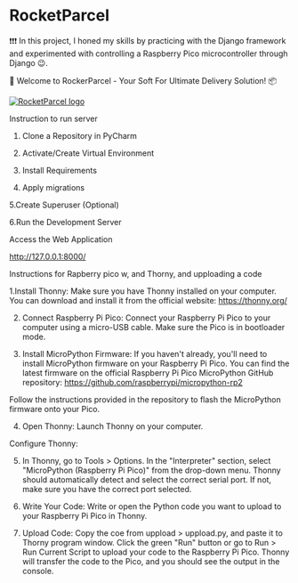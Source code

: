 # RocketParcel
 
❗❗❗  In this project, I honed my skills by practicing with the Django framework and experimented with controlling a Raspberry Pico microcontroller through Django 😉.

🚚 Welcome to RockerParcel - Your Soft For Ultimate Delivery Solution! 📦

[![RocketParcel logo](https://i.imgur.com/LagmdQD.png)](https://rocketparcel.lt)

Instruction to run server

1. Clone a Repository in PyCharm

2. Activate/Create Virtual Environment

3. Install Requirements

4. Apply migrations

5.Create Superuser (Optional)

6.Run the Development Server

Access the Web Application

http://127.0.0.1:8000/

Instructions for Rapberry pico w, and Thorny, and upploading a code

1.Install Thonny:
Make sure you have Thonny installed on your computer. You can download and install it from the official website: https://thonny.org/

2. Connect Raspberry Pi Pico:
Connect your Raspberry Pi Pico to your computer using a micro-USB cable. Make sure the Pico is in bootloader mode.

3. Install MicroPython Firmware:
If you haven't already, you'll need to install MicroPython firmware on your Raspberry Pi Pico. You can find the latest firmware on the official Raspberry Pi Pico MicroPython GitHub repository: https://github.com/raspberrypi/micropython-rp2

Follow the instructions provided in the repository to flash the MicroPython firmware onto your Pico.

4. Open Thonny:
Launch Thonny on your computer.

Configure Thonny:

5. In Thonny, go to Tools > Options.
In the "Interpreter" section, select "MicroPython (Raspberry Pi Pico)" from the drop-down menu.
Thonny should automatically detect and select the correct serial port. If not, make sure you have the correct port selected.
6. Write Your Code:
Write or open the Python code you want to upload to your Raspberry Pi Pico in Thonny.

7. Upload Code: 
Copy the coe from uppload > uppload.py, and paste it to Thorny program window.
Click the green "Run" button or go to Run > Run Current Script to upload your code to the Raspberry Pi Pico.
Thonny will transfer the code to the Pico, and you should see the output in the console.

